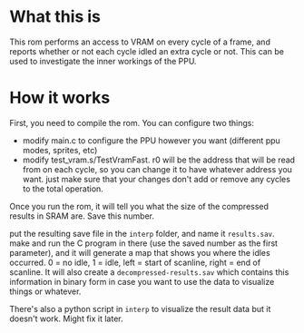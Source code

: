 # What this is

This rom performs an access to VRAM on every cycle of a frame, and reports whether or not each cycle idled an extra cycle or not. This can be used to investigate the inner workings of the PPU.

# How it works

First, you need to compile the rom. You can configure two things:
- modify main.c to configure the PPU however you want (different ppu modes, sprites, etc)
- modify test_vram.s/TestVramFast. r0 will be the address that will be read from on each cycle, so you can change it to have whatever address you want. just make sure that your changes don't add or remove any cycles to the total operation.

Once you run the rom, it will tell you what the size of the compressed results in SRAM are. Save this number.

 put the resulting save file in the `interp` folder, and name it `results.sav`. make and run the C program in there (use the saved number as the first parameter), and it will generate a map that shows you where the idles occurred. 0 = no idle, 1 = idle, left = start of scanline, right = end of scanline. It will also create a `decompressed-results.sav` which contains this information in binary form in case you want to use the data to visualize things or whatever.

There's also a python script in `interp` to visualize the result data but it doesn't work. Might fix it later.